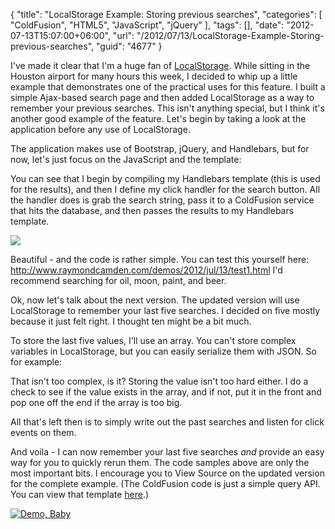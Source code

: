 {
	"title": "LocalStorage Example: Storing previous searches",
	"categories": [
		"ColdFusion",
		"HTML5",
		"JavaScript",
		"jQuery"
	],
	"tags": [],
	"date": "2012-07-13T15:07:00+06:00",
	"url": "/2012/07/13/LocalStorage-Example-Storing-previous-searches",
	"guid": "4677"
}

I've made it clear that I'm a huge fan of <a href="https://developer.mozilla.org/en/DOM/Storage">LocalStorage</a>. While sitting in the Houston airport for many hours this week, I decided to whip up a little example that demonstrates one of the practical uses for this feature. I built a simple Ajax-based search page and then added LocalStorage as a way to remember your previous searches. This isn't anything special, but I think it's another good example of the feature. Let's begin by taking a look at the application before any use of LocalStorage.
<!--more-->
The application makes use of Bootstrap, jQuery, and Handlebars, but for now, let's just focus on the JavaScript and the template:

<script src="https://gist.github.com/3106374.js?file=gistfile1.js"></script>

You can see that I begin by compiling my Handlebars template (this is used for the results), and then I define my click handler for the search button. All the handler does is grab the search string, pass it to a ColdFusion service that hits the database, and then passes the results to my Handlebars template. 

<img src="https://static.raymondcamden.com/images/ScreenClip103.png" />

Beautiful - and the code is rather simple. You can test this yourself here: <a href="http://www.raymondcamden.com/demos/2012/jul/13/test1.html">http://www.raymondcamden.com/demos/2012/jul/13/test1.html</a> I'd recommend searching for oil, moon, paint, and beer.

Ok, now let's talk about the next version. The updated version will use LocalStorage to remember your last five searches. I decided on five mostly because it just felt right. I thought ten might be a bit much. 

To store the last five values, I'll use an array. You can't store complex variables in LocalStorage, but you can easily serialize them with JSON. So for example:

<script src="https://gist.github.com/3106426.js?file=gistfile1.js"></script>

That isn't too complex, is it? Storing the value isn't too hard either. I do a check to see if the value exists in the array, and if not, put it in the front and pop one off the end if the array is too big.

<script src="https://gist.github.com/3106433.js?file=gistfile1.js"></script>

All that's left then is to simply write out the past searches and listen for click events on them.

<script src="https://gist.github.com/3106443.js?file=gistfile1.js"></script>

And voila - I can now remember your last five searches <i>and</i> provide an easy way for you to quickly rerun them. The code samples above are only the most important bits. I encourage you to View Source on the updated version for the complete example. (The ColdFusion code is just a simple query API. You can view that template <a href="https://gist.github.com/3106450">here</a>.)

<a href="http://www.raymondcamden.com/demos/2012/jul/13/test2.html"><img src="https://static.raymondcamden.com/images/icon_128.png" title="Demo, Baby" border="0"></a>